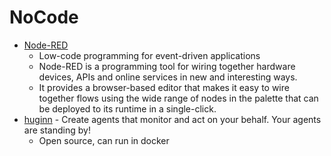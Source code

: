 NoCode
======

* [Node-RED](https://nodered.org/)
    * Low-code programming for event-driven applications
    * Node-RED is a programming tool for wiring together hardware devices, APIs and online services in new and interesting ways.
    * It provides a browser-based editor that makes it easy to wire together flows using the wide range of nodes in the palette that can be deployed to its runtime in a single-click.
* [huginn](https://github.com/huginn/huginn) - Create agents that monitor and act on your behalf. Your agents are standing by! 
    * Open source, can run in docker